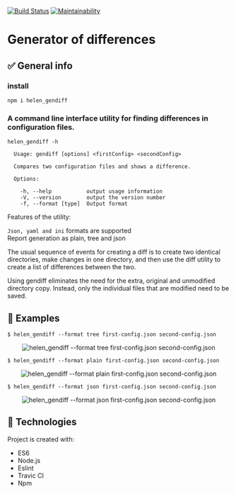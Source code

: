 [![Build Status](https://travis-ci.org/helenkyryliuk/difference-generator.svg?branch=master)](https://travis-ci.org/helenkyryliuk/difference-generator)
[![Maintainability](https://api.codeclimate.com/v1/badges/378e2c06293def1f9e55/maintainability)](https://codeclimate.com/github/helenkyryliuk/difference-generator/maintainability)

#  Generator of differences

## :white_check_mark: General info

### install

```npm i helen_gendiff```

### A command line interface utility for finding differences in configuration files.

```
helen_gendiff -h

  Usage: gendiff [options] <firstConfig> <secondConfig>

  Compares two configuration files and shows a difference.

  Options:

    -h, --help           output usage information
    -V, --version        output the version number
    -f, --format [type]  Output format
```


Features of the utility:

`Json, yaml and ini` formats are supported  
Report generation as plain, tree and json 

The usual sequence of events for creating a diff is to create two identical directories, make changes in one directory, and then use the diff utility to create a list of differences between the two. 

Using gendiff eliminates the need for the extra, original and unmodified directory copy. Instead, only the individual files that are modified need to be saved.

## :file_folder: Examples

`$ helen_gendiff --format tree first-config.json second-config.json`  

<p align="center">
  <img alt="helen_gendiff --format tree first-config.json second-config.json"  src="https://user-images.githubusercontent.com/29301041/55676531-21f9de00-592b-11e9-946d-75d613aae6f2.png">
</p>

`$ helen_gendiff --format plain first-config.json second-config.json`  

 <p align="center">
  <img alt="helen_gendiff --format plain first-config.json second-config.json"  src="https://user-images.githubusercontent.com/29301041/55676421-22917500-5929-11e9-87b6-a305cddb0b26.png">
</p>

`$ helen_gendiff --format json first-config.json second-config.json`  

<p align="center">
  <img alt="helen_gendiff --format json first-config.json second-config.json"  src="https://user-images.githubusercontent.com/29301041/55676465-ed395700-5929-11e9-9893-a7cb66504c7b.png">
</p>

## :hammer: Technologies

Project is created with:
* ES6
* Node.js
* Eslint
* Travic CI
* Npm
